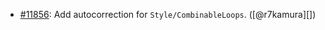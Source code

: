 * [#11856](https://github.com/rubocop/rubocop/pull/11856): Add autocorrection for `Style/CombinableLoops`. ([@r7kamura][])
